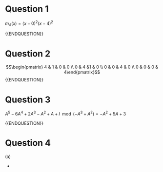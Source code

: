 # Question 1

$m_A(x) = (x-0)^2(x-4)^2$

{{ENDQUESTION}}

# Question 2

$$\begin{pmatrix} 4 & 1 & 0 & 0 \\ 0 & 4 &1 & 0  \\ 0 & 0 & 4 & 0 \\ 0 & 0 & 0 & 4\end{pmatrix}$$
{{ENDQUESTION}}

# Question 3

$A^5 -6A^4+2A^3 - A^2 + A + I \mod (-A^3 + A^2) = -A^2 +5A + 3$

{{ENDQUESTION}}

# Question 4

(a)

- 
